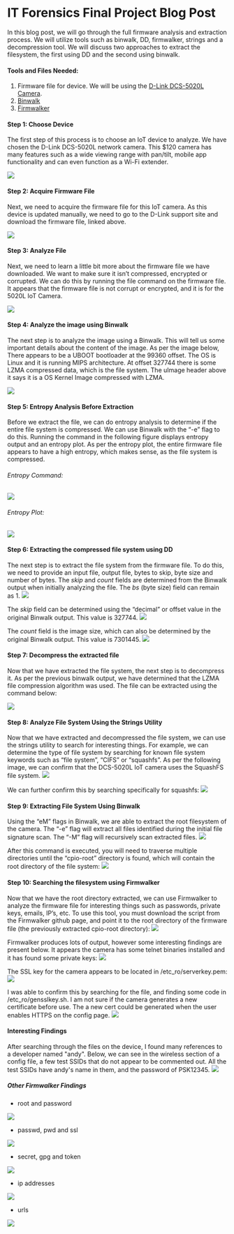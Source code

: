 # IT Forensics Final Project Blog Post 

In this blog post, we will go through the full firmware analysis and extraction process. We will utilize tools such as binwalk, DD, firmwalker, strings and a decompression tool. We will discuss two approaches to extract the filesystem, the first using DD and the second using binwalk. 


#### Tools and Files Needed:
1. Firmware file for device. We will be using the [D-Link DCS-5020L Camera](https://support.dlink.ca/ProductInfo.aspx?m=DCS-5020L).
2. [Binwalk](https://github.com/ReFirmLabs/binwalk)
3. [Firmwalker](https://github.com/craigz28/firmwalker)


#### Step 1: Choose Device
The first step of this process is to choose an IoT device to analyze. We have chosen the D-Link DCS-5020L network camera. This $120 camera has many features such as a wide viewing range with pan/tilt, mobile app functionality and can even function as a Wi-Fi extender. 

<img src="image17.png">


#### Step 2: Acquire Firmware File
Next, we need to acquire the firmware file for this IoT camera. As this device is updated manually, we need to go to the D-Link support site and download the firmware file, linked above. 

<img src="image3.png">


#### Step 3: Analyze File
Next, we need to learn a little bit more about the firmware file we have downloaded. We want to make sure it isn’t compressed, encrypted or corrupted. We can do this by running the file command on the firmware file. It appears that the firmware file is not corrupt or encrypted, and it is for the 5020L IoT Camera. 

<img src="image9.png">


#### Step 4: Analyze the image using Binwalk
The next step is to analyze the image using a Binwalk. This will tell us some important details about the content of the image. As per the image below, There appears to be a UBOOT bootloader at the 99360 offset. The OS is Linux and it is running MIPS architecture. At offset 327744 there is some LZMA compressed data, which is the file system. The uImage header above it says it is a OS Kernel Image compressed with LZMA. 

<img src="image16.png">


#### Step 5: Entropy Analysis Before Extraction
Before we extract the file, we can do entropy analysis to determine if the entire file system is compressed. We can use Binwalk with the “-e” flag to do this. Running the command in the following figure displays entropy output and an entropy plot. As per the entropy plot, the entire firmware file appears to have a high entropy, which makes sense, as the file system is compressed. 

###### Entropy Command:
<img src="image6.png">

###### Entropy Plot: 
<img src="image14.png">


#### Step 6: Extracting the compressed file system using DD
The next step is to extract the file system from the firmware file. To do this, we need to provide an input file, output file, bytes to skip, byte size and number of bytes. The *skip* and *count* fields are determined from the Binwalk output when initially analyzing the file. The *bs* (byte size) field can remain as 1.
<img src="image11.png">

The *skip* field can be determined using the “decimal” or offset value in the original Binwalk output. This value is 327744. 
<img src="image13.png">

The *count* field is the image size, which can also be determined by the original Binwalk output. This value is 7301445. 
<img src="image4.png">


#### Step 7: Decompress the extracted file
Now that we have extracted the file system, the next step is to decompress it. As per the previous binwalk output, we have determined that the LZMA file compression algorithm was used. The file can be extracted using the command below:

<img src="image12.png">


#### Step 8: Analyze File System Using the Strings Utility
Now that we have extracted and decompressed the file system, we can use the strings utility to search for interesting things. For example, we can determine the type of file system by searching for known file system keywords such as “file system”, “CIFS” or “squashfs”. As per the following image, we can confirm that the DCS-5020L IoT camera uses the SquashFS file system. 
<img src="image8.png">

We can further confirm this by searching specifically for squashfs:
<img src="image1.png">


#### Step 9: Extracting File System Using Binwalk
Using the “eM” flags in Binwalk, we are able to extract the root filesystem of the camera. The “-e” flag will extract all files identified during the initial file signature scan. The “-M” flag will recursively scan extracted files.
<img src="image15.png">


After this command is executed, you will need to traverse multiple directories until the “cpio-root” directory is found, which will contain the root directory of the file system:
<img src="image5.png">


#### Step 10: Searching the filesystem using Firmwalker
Now that we have the root directory extracted, we can use Firmwalker to analyze the firmware file for interesting things such as passwords, private keys, emails, IP’s, etc. To use this tool, you must download the script from the Firmwalker github page, and point it to the root directory of the firmware file (the previously extracted cpio-root directory):
<img src="image10.png">


Firmwalker produces lots of output, however some interesting findings are present below. It appears the camera has some telnet binaries installed and it has found some private keys: 
<img src="image7.png">

The SSL key for the camera appears to be located in /etc_ro/serverkey.pem:
<img src="image2.png">

I was able to confirm this by searching for the file, and finding some code in /etc_ro/gensslkey.sh. I am not sure if the camera generates a new certificate before use. The a new cert could be generated when the user enables HTTPS on the config page.
<img src="image25.png">



#### Interesting Findings
After searching through the files on the device, I found many references to a developer named "andy". Below, we can see in the wireless section of a config file, a few test SSIDs that do not appear to be commented out. All the test SSIDs have andy's name in them, and the password of PSK12345. 
<img src="image26.png">



##### Other Firmwalker Findings

* root and password 

<img src="image18.png">

* passwd, pwd and ssl 

<img src="image19.png">

* secret, gpg and token

<img src="image20.png">

* ip addresses

<img src="image21.png">

* urls

<img src="image22.png">








